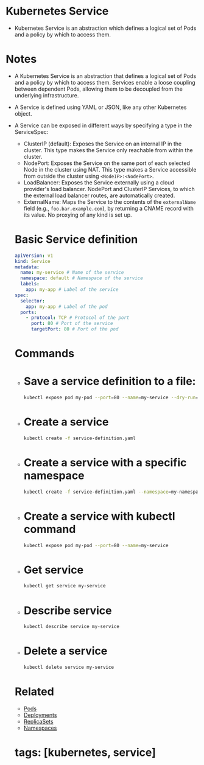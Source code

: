 # Kubernetes Service

- Kubernetes Service is an abstraction which defines a logical set of Pods and a policy by which to access them.

# Notes

- A Kubernetes Service is an abstraction that defines a logical set of Pods and a policy by which to access them. Services enable a loose coupling between dependent Pods, allowing them to be decoupled from the underlying infrastructure.
- A Service is defined using YAML or JSON, like any other Kubernetes object.
- A Service can be exposed in different ways by specifying a type in the ServiceSpec:

  - ClusterIP (default): Exposes the Service on an internal IP in the cluster. This type makes the Service only reachable from within the cluster.
  - NodePort: Exposes the Service on the same port of each selected Node in the cluster using NAT. This type makes a Service accessible from outside the cluster using `<NodeIP>:<NodePort>`.
  - LoadBalancer: Exposes the Service externally using a cloud provider's load balancer. NodePort and ClusterIP Services, to which the external load balancer routes, are automatically created.
  - ExternalName: Maps the Service to the contents of the `externalName` field (e.g., `foo.bar.example.com`), by returning a CNAME record with its value. No proxying of any kind is set up.

  # Basic Service definition

  ```yaml
  apiVersion: v1
  kind: Service
  metadata:
    name: my-service # Name of the service
    namespace: default # Namespace of the service
    labels:
      app: my-app # Label of the service
  spec:
    selector:
      app: my-app # Label of the pod
    ports:
      - protocol: TCP # Protocol of the port
        port: 80 # Port of the service
        targetPort: 80 # Port of the pod
  ```

  # Commands

  - # Save a service definition to a file:

    ```bash
    kubectl expose pod my-pod --port=80 --name=my-service --dry-run=client -o yaml > service-definition.yaml
    ```

  - # Create a service

    ```bash
    kubectl create -f service-definition.yaml
    ```

  - # Create a service with a specific namespace

    ```bash
    kubectl create -f service-definition.yaml --namespace=my-namespace
    ```

  - # Create a service with kubectl command

    ```bash
    kubectl expose pod my-pod --port=80 --name=my-service
    ```

  - # Get service

    ```bash
    kubectl get service my-service
    ```

  - # Describe service

    ```bash
    kubectl describe service my-service
    ```

  - # Delete a service

    ```bash
    kubectl delete service my-service
    ```

  # Related

  - [Pods](/basics-commands/pods/pods.md)
  - [Deployments](/basics-commands/deployments/deployments.md)
  - [ReplicaSets](/basics-commands/replicasets/replicasets.md)
  - [Namespaces](/basics-commands/namespaces/namespaces.md)

  # tags: [kubernetes, service]
